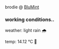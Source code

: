 brodie @ [BluMint](https://www.linkedin.com/company/blumint-io/)

<!--weather_start-->
### working conditions..

weather: light rain 🌧️

temp: 14.12 °C 👕

<!--weather_end-->
